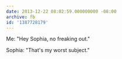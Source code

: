 ```yaml
---
date: 2013-12-22 08:02:59.000000000 -08:00
archive: fb
id: '1387728179'
---
```


Me: "Hey Sophia, no freaking out."

Sophia: "That's my worst subject."
